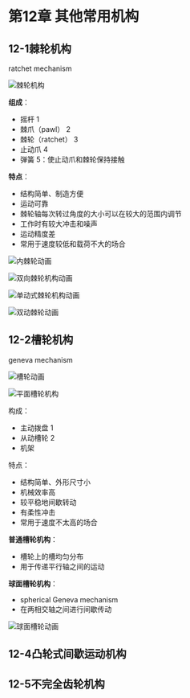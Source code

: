 # 第12章 其他常用机构

## 12-1棘轮机构

ratchet mechanism

![棘轮机构](https://oss.muzing.top/image/tomm_棘轮机构.png)

**组成**：

- 摇杆 1
- 棘爪（pawl） 2
- 棘轮（ratchet） 3
- 止动爪 4
- 弹簧 5：使止动爪和棘轮保持接触

**特点**：

- 结构简单、制造方便
- 运动可靠
- 棘轮轴每次转过角度的大小可以在较大的范围内调节
- 工作时有较大冲击和噪声
- 运动精度差
- 常用于速度较低和载荷不大的场合

![内棘轮动画](https://oss.muzing.top/image/tomm_内棘轮动画.gif)



![双向棘轮机构动画](https://oss.muzing.top/image/tomm_双向棘轮机构动画.gif)

![单动式棘轮机构动画](https://oss.muzing.top/image/tomm_单动式棘轮机构动画.gif)

![双动棘轮动画](https://oss.muzing.top/image/tomm_双动棘轮动画.gif)

## 12-2槽轮机构

geneva mechanism

![槽轮动画](https://oss.muzing.top/image/tomm_槽轮动画.gif)

![平面槽轮机构](https://oss.muzing.top/image/tomm_平面槽轮机构.jpeg)

构成：

- 主动拨盘 1
- 从动槽轮 2
- 机架

特点：

- 结构简单、外形尺寸小
- 机械效率高
- 较平稳地间歇转动
- 有柔性冲击
- 常用于速度不太高的场合

**普通槽轮机构**：

- 槽轮上的槽均匀分布
- 用于传递平行轴之间的运动

**球面槽轮机构**：

- spherical Geneva mechanism
- 在两相交轴之间进行间歇传动

![球面槽轮动画](https://oss.muzing.top/image/tomm_球面槽轮动画.gif)

## 12-4凸轮式间歇运动机构

## 12-5不完全齿轮机构
